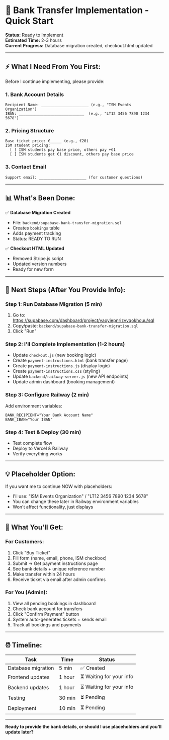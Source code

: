 # 🏦 Bank Transfer Implementation - Quick Start

**Status:** Ready to Implement  
**Estimated Time:** 2-3 hours  
**Current Progress:** Database migration created, checkout.html updated

---

## ⚡ **What I Need From You First:**

Before I continue implementing, please provide:

### 1. Bank Account Details
```
Recipient Name: _____________________ (e.g., "ISM Events Organization")
IBAN: _____________________________  (e.g., "LT12 3456 7890 1234 5678")
```

### 2. Pricing Structure
```
Base ticket price: €_____ (e.g., €20)
ISM student pricing: 
  [ ] ISM students pay base price, others pay +€1
  [ ] ISM students get €1 discount, others pay base price
```

### 3. Contact Email
```
Support email: _____________________ (for customer questions)
```

---

## 📊 **What's Been Done:**

✅ **Database Migration Created**
- File: `backend/supabase-bank-transfer-migration.sql`
- Creates `bookings` table
- Adds payment tracking
- Status: READY TO RUN

✅ **Checkout HTML Updated**
- Removed Stripe.js script
- Updated version numbers
- Ready for new form

---

## 🚀 **Next Steps (After You Provide Info):**

###  Step 1: Run Database Migration (5 min)
1. Go to: https://supabase.com/dashboard/project/vaoyiepnrizvvqokhcuu/sql
2. Copy/paste: `backend/supabase-bank-transfer-migration.sql`
3. Click "Run"

### Step 2: I'll Complete Implementation (1-2 hours)
- Update `checkout.js` (new booking logic)
- Create `payment-instructions.html` (bank transfer page)
- Create `payment-instructions.js` (display logic)
- Create `payment-instructions.css` (styling)
- Update `backend/railway-server.js` (new API endpoints)
- Update admin dashboard (booking management)

### Step 3: Configure Railway (2 min)
Add environment variables:
```env
BANK_RECIPIENT="Your Bank Account Name"
BANK_IBAN="Your IBAN"
```

### Step 4: Test & Deploy (30 min)
- Test complete flow
- Deploy to Vercel & Railway
- Verify everything works

---

## 💡 **Placeholder Option:**

If you want me to continue NOW with placeholders:
- I'll use: "ISM Events Organization" / "LT12 3456 7890 1234 5678"
- You can change these later in Railway environment variables
- Won't affect functionality, just displays

---

## 🎯 **What You'll Get:**

### For Customers:
1. Click "Buy Ticket"
2. Fill form (name, email, phone, ISM checkbox)
3. Submit → Get payment instructions page
4. See bank details + unique reference number
5. Make transfer within 24 hours
6. Receive ticket via email after admin confirms

### For You (Admin):
1. View all pending bookings in dashboard
2. Check bank account for transfers
3. Click "Confirm Payment" button
4. System auto-generates tickets + sends email
5. Track all bookings and payments

---

## ⏰ **Timeline:**

| Task | Time | Status |
|------|------|--------|
| Database migration | 5 min | ✅ Created |
| Frontend updates | 1 hour | ⏳ Waiting for your info |
| Backend updates | 1 hour | ⏳ Waiting for your info |
| Testing | 30 min | ⏳ Pending |
| Deployment | 10 min | ⏳ Pending |

---

**Ready to provide the bank details, or should I use placeholders and you'll update later?**

